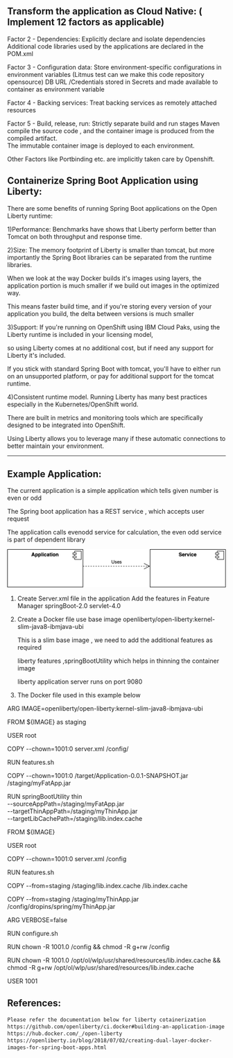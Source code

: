Transform the application as Cloud Native: ( Implement 12 factors as applicable)
--------------------------------------------------------------------------------
Factor 2 - Dependencies: Explicitly declare and isolate dependencies
    Additional code libraries used by the applications are declared in the POM.xml

Factor 3 - Configuration data: Store environment-specific configurations in environment variables
(Litmus test can we make this code repository opensource)
    DB URL /Credentials stored in Secrets and made available to container as environment variable

Factor 4 - Backing services: Treat backing services as remotely attached resources

Factor 5 - Build, release, run: Strictly separate build and run stages
    Maven compile the source code , and the container image is produced from the compiled artifact.  
    The immutable container image is deployed to each environment.

Other Factors like Portbinding etc. are implicitly taken care by Openshift.

Containerize Spring Boot Application using Liberty:
---------------------------------------------------
There are some benefits of running Spring Boot applications on the Open Liberty runtime:

1)Performance: Benchmarks have shows that Liberty perform better than Tomcat on both throughput and response time.

2)Size: The memory footprint of Liberty is smaller than tomcat, but more importantly the Spring Boot libraries can be separated from the runtime libraries.

When we look at the way Docker builds it's images using layers, the application portion is much smaller if we build out images in the optimized way.

This means faster build time, and if you're storing every version of your application you build, the delta between versions is much smaller

3)Support: If you're running on OpenShift using IBM Cloud Paks, using the Liberty runtime is included in your licensing model,

so using Liberty comes at no additional cost, but if need any support for Liberty it's included.

If you stick with standard Spring Boot with tomcat, you'll have to either run on an unsupported platform, or pay for additional support for the tomcat runtime.

4)Consistent runtime model. Running Liberty has many best practices especially in the Kubernetes/OpenShift world.

There are built in metrics and monitoring tools which are specifically designed to be integrated into OpenShift.

Using Liberty allows you to leverage many if these automatic connections to better maintain your environment.

-------------
Example Application:
--------------------

The current application is a simple application which tells given number is even or odd

The Spring boot application has a REST service , which accepts user request

The application calls evenodd service for calculation, the even odd service is part of dependent library

![Apptolib.png](images/Apptolib.png)

1. Create Server.xml file in the application
   Add the features in Feature Manager <feature>springBoot-2.0</feature>
                            <feature>servlet-4.0</feature>

2. Create a Docker file use base image openliberty/open-liberty:kernel-slim-java8-ibmjava-ubi

    This is a slim base image , we need to add the additional features as required

    liberty features ,springBootUtility which helps in thinning the container image

    liberty application server runs on port 9080

3. The Docker file used in this example below

ARG IMAGE=openliberty/open-liberty:kernel-slim-java8-ibmjava-ubi

FROM ${IMAGE} as staging

USER root

COPY --chown=1001:0  server.xml /config/

RUN features.sh

COPY --chown=1001:0  /target/Application-0.0.1-SNAPSHOT.jar /staging/myFatApp.jar

RUN springBootUtility thin \
 --sourceAppPath=/staging/myFatApp.jar \
 --targetThinAppPath=/staging/myThinApp.jar \
 --targetLibCachePath=/staging/lib.index.cache

FROM ${IMAGE}

USER root

COPY --chown=1001:0 server.xml /config

RUN features.sh

COPY --from=staging /staging/lib.index.cache /lib.index.cache

COPY --from=staging /staging/myThinApp.jar /config/dropins/spring/myThinApp.jar

ARG VERBOSE=false

RUN configure.sh

RUN chown -R 1001.0 /config && chmod -R g+rw /config

RUN chown -R 1001.0 /opt/ol/wlp/usr/shared/resources/lib.index.cache && chmod -R g+rw /opt/ol/wlp/usr/shared/resources/lib.index.cache

USER 1001

References:
-----------

    Please refer the documentation below for liberty cotainerization
    https://github.com/openliberty/ci.docker#building-an-application-image
    https://hub.docker.com/_/open-liberty
    https://openliberty.io/blog/2018/07/02/creating-dual-layer-docker-images-for-spring-boot-apps.html